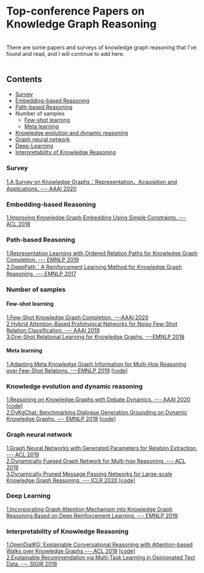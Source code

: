 # Top-conference Papers on Knowledge Graph Reasoning
<br>
There are some papers and surveys of knowledge graph reasoning that I've found and read, and I will continue to add here. 
<br>
<br>

## Contents 
* [Survey](#Survey)
* [Embedding-based Reasoning](#Embedding-based-Reasoning)
* [Path-based Reasoning](#Path-based-Reasoning)
* Number of samples
  * [Few-shot learning](#Few-shot-learning)
  * [Meta learning](#Meta-learning)
* [Knowledge evolution and dynamic reasoning](#Knowledge-evolution-and-dynamic-reasoning)
* [Graph neural network](#Graph-neural-network)
* [Deep-Learning](#Deep-Learning)
* [Interpretability of Knowledge Reasoning](#Interpretability-of-Knowledge-Reasoning)






### Survey
[1.A Survey on Knowledge Graphs：Representation，Acquisition and Applications. ---  AAAI 2020](https://arxiv.org/pdf/2002.00388.pdf) <br>

### Embedding-based Reasoning
[1.Improving Knowledge Graph Embedding Using Simple Constraints. --- ACL 2018](https://www.aclweb.org/anthology/P18-1011.pdf) <br>

### Path-based Reasoning 
[1.Representation Learning with Ordered Relation Paths for Knowledge Graph Completion. --- EMNLP 2019](https://arxiv.org/pdf/1909.11864) <br>
[2.DeepPath：A Reinforcement Learning Method for Knowledge Graph Reasoning. --- EMNLP 2017](https://arxiv.org/abs/1707.06690) <br>
### Number of samples
#### Few-shot learning
[1.Few-Shot Knowledge Graph Completion. ---AAAI 2020](https://arxiv.org/pdf/1911.11298.pdf) <br>
[2.Hybrid Attention-Based Prototypical Networks for Noisy Few-Shot Relation Classification. ---  AAAI 2019](https://gaotianyu1350.github.io/assets/aaai2019_hatt_paper.pdf) <br>
[3.One-Shot Relational Learning for Knowledge Graphs. ---EMNLP 2018](https://arxiv.org/pdf/1808.09040.pdf) <br>
#### Meta learning
[1.Adapting Meta Knowledge Graph Information for Multi-Hop Reasoning over Few-Shot Relations. ---EMNLP 2019](https://arxiv.org/pdf/1908.11513) [[code]](https://github.com/THU-KEG/MetaKGR) <br>

### Knowledge evolution and dynamic reasoning
[1.Reasoning on Knowledge Graphs with Debate Dynamics. --- AAAI 2020](https://arxiv.org/pdf/2001.00461.pdf) [[code]](https://github.com/m-hildebrandt/R2D2) <br> 
[2.DyKgChat: Benchmarking Dialogue Generation Grounding on Dynamic Knowledge Graphs. --- EMNLP 2019](https://arxiv.org/pdf/1910.00610) [[code]](https://github.com/Pascalson/DyKGChat) <br>

### Graph neural network
[1.Graph Neural Networks with Generated Parameters for Relation Extraction. --- ACL 2019](https://www.aclweb.org/anthology/P19-1128.pdf) <br>
[2.Dynamically Fuesed Graph Network for Multi-hop Reasoning. --- ACL 2019](https://arxiv.org/abs/1905.06933) <br>
[3.Dynamically Pruned Message Passing Networks for Large-scale Knowledge Graph Reasoning. --- ICLR 2020 ](https://openreview.net/forum?id=rkeuAhVKvB) [[code]](https://github.com/anonymousauthor123/DPMPN)<br>

### Deep Learning
[1.Incorporating Graph Attention Mechanism into Knowledge Graph Reasoning Based on Deep Reinforcement Learning. --- EMNLP 2019](https://www.aclweb.org/anthology/D19-1264.pdf) <br>

### Interpretability of Knowledge Reasoning
[1.OpenDialKG: Explainable Conversational Reasoning with Attention-based Walks over Knowledge Graphs --- ACL 2019](https://www.aclweb.org/anthology/P19-1081.pdf) [[code]](https://github.com/facebookresearch/opendialkg) <br>
[2.Explainable Recommendation via Multi-Task Learning in Opinionated Text Data. --- SIGIR 2018](https://dl.acm.org/citation.cfm?id=3210010) <br>

